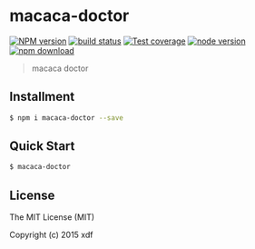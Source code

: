 # macaca-doctor

[![NPM version][npm-image]][npm-url]
[![build status][travis-image]][travis-url]
[![Test coverage][coveralls-image]][coveralls-url]
[![node version][node-image]][node-url]
[![npm download][download-image]][download-url]

[npm-image]: https://img.shields.io/npm/v/macaca-doctor.svg?style=flat-square
[npm-url]: https://npmjs.org/package/macaca-doctor
[travis-image]: https://img.shields.io/travis/xudafeng/macaca-doctor.svg?style=flat-square
[travis-url]: https://travis-ci.org/xudafeng/macaca-doctor
[coveralls-image]: https://img.shields.io/coveralls/xudafeng/macaca-doctor.svg?style=flat-square
[coveralls-url]: https://coveralls.io/r/xudafeng/macaca-doctor?branch=master
[node-image]: https://img.shields.io/badge/node.js-%3E=_0.10-green.svg?style=flat-square
[node-url]: http://nodejs.org/download/
[download-image]: https://img.shields.io/npm/dm/macaca-doctor.svg?style=flat-square
[download-url]: https://npmjs.org/package/macaca-doctor

> macaca doctor

## Installment

```bash
$ npm i macaca-doctor --save
```

## Quick Start

```bash
$ macaca-doctor
```

## License

The MIT License (MIT)

Copyright (c) 2015 xdf
